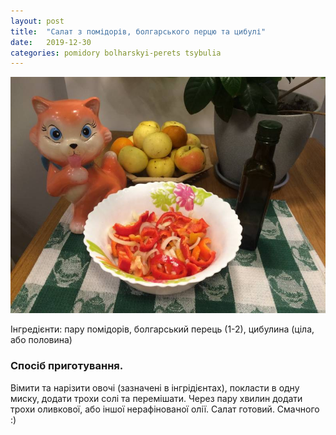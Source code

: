 ```yaml
---
layout: post
title:  "Cалат з помідорів, болгарського перцю та цибулі"
date:   2019-12-30
categories: pomidory bolharskyi-perets tsybulia
---
```

![Cалат з помідорів, болгарського перцю та цибулі](/public/images/2019-12-30_salat_z_pomidoriv_bolharskoho_pertsiu_ta_tsybuli.jpg "Cалат з помідорів, болгарського перцю та цибулі")

Інгредієнти: пару помідорів, болгарський перець (1-2), цибулина (ціла, або половина)

### Спосіб приготування.

Вімити та нарізити овочі (зазначені в інгрідієнтах), покласти в одну миску, додати трохи солі та перемішати. Через пару хвилин додати трохи оливкової, або іншої нерафінованої олії. Салат готовий. Смачного :)
